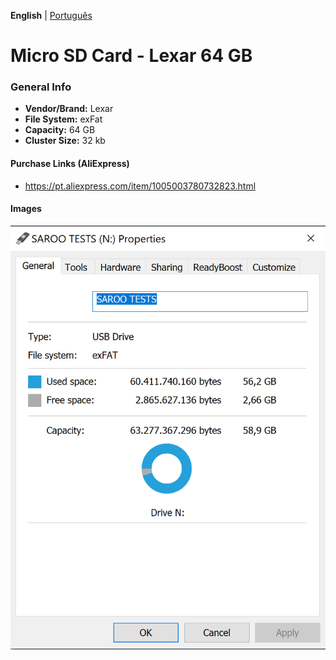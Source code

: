 **English** | [Português](pt-br.md)

# Micro SD Card - Lexar 64 GB

### General Info

- <b>Vendor/Brand:</b> Lexar
- <b>File System:</b> exFat
- <b>Capacity:</b> 64 GB
- <b>Cluster Size:</b> 32 kb

#### Purchase Links (AliExpress)

- https://pt.aliexpress.com/item/1005003780732823.html

#### Images

<!-- ![SdCard1](../Images/SdCard.jpg) -->

![exFat](../Images/exfat.png)
